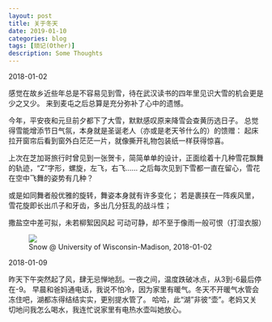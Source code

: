 ```yaml
---
layout: post
title: 关于冬天
date: 2019-01-10
categories: blog
tags: [琐记(Other)]
description: Some Thoughts
---
```


2018-01-02

感觉在故乡近些年总是不容易见到雪，待在武汉读书的四年里见识大雪的机会更是少之又少。
来到麦屯之后总算是充分弥补了心中的遗憾。

今年，平安夜和元旦前夕都下了大雪，默默感叹原来降雪会查黄历选日子。
总觉得雪能增添节日气氛，本身就是圣诞老人（亦或是老天爷什么的）的馈赠：
起床拉开窗帘后看到窗外白茫茫一片，就像撕开礼物包装纸一样获得惊喜。

上次在芝加哥旅行时曾见到一张贺卡，简简单单的设计，正面绘着十几种雪花飘舞的轨迹，“Z”字形，螺旋，左飞，右飞……
之后每次见到下雪都一直在留心，雪花在空中飞舞的姿势有几种？

或是如同舞者般优雅的旋转，舞姿本身就有许多变化；
若是裹挟在一阵疾风里，雪花旋即长出爪子和牙齿，多出几分狂乱的战斗性；

撒盐空中差可拟，未若柳絮因风起
可动可静，却不至于像雨一般可恨（打湿衣服）

<figure>
<img src="{{ "img/hwang_snow-min.jpg" | absolute_url }}" />
<figcaption>Snow @ University of Wisconsin-Madison, 2018-01-02 </figcaption>
</figure>

2018-01-09

昨天下午突然起了风，肆无忌惮地刮。一夜之间，温度跌破冰点，从3到-6最后停在-9。
早晨和爸妈通电话，我说不怕冷，因为家里有暖气。冬天不开暖气水管会冻住吧，湖都冻得结结实实，更别提水管了。
哈哈，此“湖”非彼“壶”。老妈又关切地问我怎么喝水，我连忙说家里有电热水壶叫她放心。






